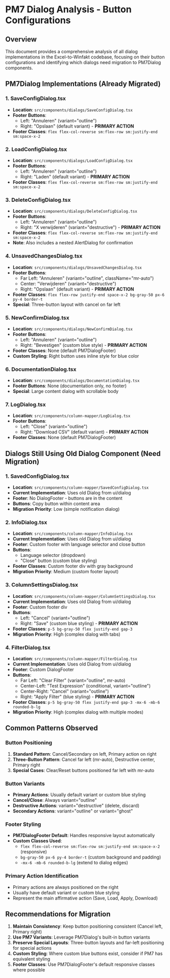 # PM7 Dialog Analysis - Button Configurations

## Overview
This document provides a comprehensive analysis of all dialog implementations in the Excel-to-Winfakt codebase, focusing on their button configurations and identifying which dialogs need migration to PM7Dialog components.

## PM7Dialog Implementations (Already Migrated)

### 1. SaveConfigDialog.tsx
- **Location**: `src/components/dialogs/SaveConfigDialog.tsx`
- **Footer Buttons**:
  - Left: "Annuleren" (variant="outline")
  - Right: "Opslaan" (default variant) - **PRIMARY ACTION**
- **Footer Classes**: `flex flex-col-reverse sm:flex-row sm:justify-end sm:space-x-2`

### 2. LoadConfigDialog.tsx
- **Location**: `src/components/dialogs/LoadConfigDialog.tsx`
- **Footer Buttons**:
  - Left: "Annuleren" (variant="outline")
  - Right: "Laden" (default variant) - **PRIMARY ACTION**
- **Footer Classes**: `flex flex-col-reverse sm:flex-row sm:justify-end sm:space-x-2`

### 3. DeleteConfigDialog.tsx
- **Location**: `src/components/dialogs/DeleteConfigDialog.tsx`
- **Footer Buttons**:
  - Left: "Annuleren" (variant="outline")
  - Right: "X verwijderen" (variant="destructive") - **PRIMARY ACTION**
- **Footer Classes**: `flex flex-col-reverse sm:flex-row sm:justify-end sm:space-x-2`
- **Note**: Also includes a nested AlertDialog for confirmation

### 4. UnsavedChangesDialog.tsx
- **Location**: `src/components/dialogs/UnsavedChangesDialog.tsx`
- **Footer Buttons**:
  - Far Left: "Annuleren" (variant="outline", className="mr-auto")
  - Center: "Verwijderen" (variant="destructive")
  - Right: "Opslaan" (default variant) - **PRIMARY ACTION**
- **Footer Classes**: `flex flex-row justify-end space-x-2 bg-gray-50 px-6 py-4 border-t`
- **Special**: Three-button layout with cancel on far left

### 5. NewConfirmDialog.tsx
- **Location**: `src/components/dialogs/NewConfirmDialog.tsx`
- **Footer Buttons**:
  - Left: "Annuleren" (variant="outline")
  - Right: "Bevestigen" (custom blue style) - **PRIMARY ACTION**
- **Footer Classes**: None (default PM7DialogFooter)
- **Custom Styling**: Right button uses inline style for blue color

### 6. DocumentationDialog.tsx
- **Location**: `src/components/dialogs/DocumentationDialog.tsx`
- **Footer Buttons**: None (documentation only, no footer)
- **Special**: Large content dialog with scrollable body

### 7. LogDialog.tsx
- **Location**: `src/components/column-mapper/LogDialog.tsx`
- **Footer Buttons**:
  - Left: "Close" (variant="outline")
  - Right: "Download CSV" (default variant) - **PRIMARY ACTION**
- **Footer Classes**: None (default PM7DialogFooter)

## Dialogs Still Using Old Dialog Component (Need Migration)

### 1. SavedConfigDialog.tsx
- **Location**: `src/components/column-mapper/SavedConfigDialog.tsx`
- **Current Implementation**: Uses old Dialog from ui/dialog
- **Footer**: No DialogFooter - buttons are in the content
- **Buttons**: Copy button within content area
- **Migration Priority**: Low (simple notification dialog)

### 2. InfoDialog.tsx
- **Location**: `src/components/column-mapper/InfoDialog.tsx`
- **Current Implementation**: Uses old Dialog from ui/dialog
- **Footer**: Custom footer with language selector and close button
- **Buttons**: 
  - Language selector (dropdown)
  - "Close" button (custom blue styling)
- **Footer Classes**: Custom footer div with gray background
- **Migration Priority**: Medium (custom footer layout)

### 3. ColumnSettingsDialog.tsx
- **Location**: `src/components/column-mapper/ColumnSettingsDialog.tsx`
- **Current Implementation**: Uses old Dialog from ui/dialog
- **Footer**: Custom footer div
- **Buttons**:
  - Left: "Cancel" (variant="outline")
  - Right: "Save" (custom blue styling) - **PRIMARY ACTION**
- **Footer Classes**: `p-5 bg-gray-50 flex justify-end gap-3`
- **Migration Priority**: High (complex dialog with tabs)

### 4. FilterDialog.tsx
- **Location**: `src/components/column-mapper/FilterDialog.tsx`
- **Current Implementation**: Uses old Dialog from ui/dialog
- **Footer**: Custom DialogFooter
- **Buttons**:
  - Far Left: "Clear Filter" (variant="outline", mr-auto)
  - Center-Left: "Test Expression" (conditional, variant="outline")
  - Center-Right: "Cancel" (variant="outline")
  - Right: "Apply Filter" (blue styling) - **PRIMARY ACTION**
- **Footer Classes**: `p-5 bg-gray-50 flex justify-end gap-3 -mx-6 -mb-6 rounded-b-lg`
- **Migration Priority**: High (complex dialog with multiple modes)

## Common Patterns Observed

### Button Positioning
1. **Standard Pattern**: Cancel/Secondary on left, Primary action on right
2. **Three-Button Pattern**: Cancel far left (mr-auto), Destructive center, Primary right
3. **Special Cases**: Clear/Reset buttons positioned far left with mr-auto

### Button Variants
- **Primary Actions**: Usually default variant or custom blue styling
- **Cancel/Close**: Always variant="outline"
- **Destructive Actions**: variant="destructive" (delete, discard)
- **Secondary Actions**: variant="outline" or variant="ghost"

### Footer Styling
- **PM7DialogFooter Default**: Handles responsive layout automatically
- **Custom Classes Used**:
  - `flex flex-col-reverse sm:flex-row sm:justify-end sm:space-x-2` (responsive)
  - `bg-gray-50 px-6 py-4 border-t` (custom background and padding)
  - `-mx-6 -mb-6 rounded-b-lg` (extend to dialog edges)

### Primary Action Identification
- Primary actions are always positioned on the right
- Usually have default variant or custom blue styling
- Represent the main affirmative action (Save, Load, Apply, Download)

## Recommendations for Migration

1. **Maintain Consistency**: Keep button positioning consistent (Cancel left, Primary right)
2. **Use PM7 Variants**: Leverage PM7Dialog's built-in button variants
3. **Preserve Special Layouts**: Three-button layouts and far-left positioning for special actions
4. **Custom Styling**: Where custom blue buttons exist, consider if PM7 has equivalent styling
5. **Footer Classes**: Use PM7DialogFooter's default responsive classes where possible